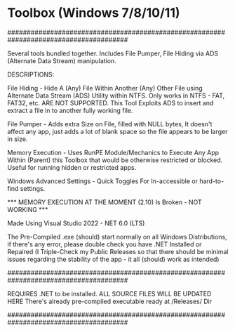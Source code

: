 # Toolbox (Windows 7/8/10/11)
#######################################################################################

Several tools bundled together. Includes File Pumper, File Hiding via ADS (Alternate
Data Stream) manipulation.
 
DESCRIPTIONS:

File Hiding - Hide A (Any) File Within Another (Any) Other File using Alternate Data Stream
(ADS) Utility within NTFS. Only works in NTFS - FAT, FAT32, etc. ARE NOT SUPPORTED. 
This Tool Exploits ADS to insert and extract a file in to another fully working file.

File Pumper - Adds extra Size on File, filled with NULL bytes, It doesn't affect any app, 
just adds a lot of blank space so the file appears to be larger in size.

Memory Execution - Uses RunPE Module/Mechanics to Execute Any App Within (Parent) this Toolbox 
that would be otherwise restricted or blocked. Useful for running hidden or restricted apps.

Windows Advanced Settings - Quick Toggles For In-accessible or hard-to-find settings. 

*** MEMORY EXECUTION AT THE MOMENT (2.10) Is Broken - NOT WORKING ***

Made Using Visual Studio 2022 - NET 6.0 (LTS)

The Pre-Compiled .exe (should) start normally on all Windows Distributions, if there's any
error, please double check you have .NET Installed or Repaired 
(I Triple-Check my Public Releases so that there should be minimal issues 
regarding the stability of the app - it all (should) work as intended)

#######################################################################################

REQUIRES .NET to be installed.
ALL SOURCE FILES WILL BE UPDATED HERE
There's already pre-compiled executable ready at /Releases/ Dir

#######################################################################################
